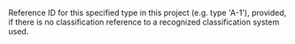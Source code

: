 ﻿Reference ID for this specified type in this project (e.g. type 'A-1'), provided, if there is no classification reference to a recognized classification system used.